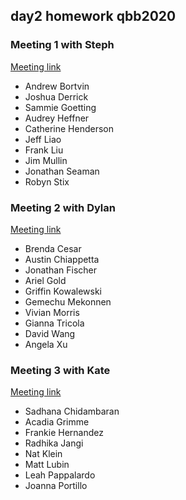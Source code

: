 ## day2 homework qbb2020

### Meeting 1 with Steph
[Meeting link]()

* Andrew Bortvin
* Joshua Derrick
* Sammie Goetting
* Audrey Heffner
* Catherine Henderson
* Jeff Liao
* Frank Liu
* Jim Mullin
* Jonathan Seaman
* Robyn Stix

### Meeting 2 with Dylan
[Meeting link]()

* Brenda Cesar
* Austin Chiappetta
* Jonathan Fischer
* Ariel Gold
* Griffin Kowalewski
* Gemechu Mekonnen
* Vivian Morris
* Gianna Tricola
* David Wang
* Angela Xu


### Meeting 3 with Kate
[Meeting link]()

* Sadhana Chidambaran
* Acadia Grimme
* Frankie Hernandez
* Radhika Jangi
* Nat Klein
* Matt Lubin
* Leah Pappalardo
* Joanna Portillo
